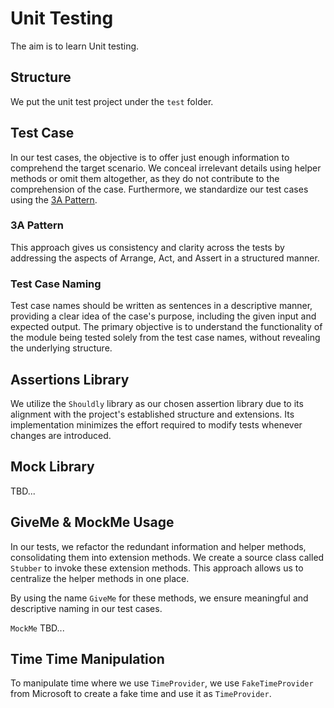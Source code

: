 # Unit Testing

The aim is to learn Unit testing.

## Structure

We put the unit test project under the `test` folder.

## Test Case

In our test cases, the objective is to offer just enough information to
comprehend the target scenario. We conceal irrelevant details using helper
methods or omit them altogether, as they do not contribute to the comprehension
of the case. Furthermore, we standardize our test cases using the
[3A Pattern](/README.md#3a-pattern).

### 3A Pattern

This approach gives us consistency and clarity across the tests by addressing
the aspects of Arrange, Act, and Assert in a structured manner.

### Test Case Naming

Test case names should be written as sentences in a descriptive manner,
providing a clear idea of the case's purpose, including the given input
and expected output. The primary objective is to understand the
functionality of the module being tested solely from the test case names,
without revealing the underlying structure.

## Assertions Library

We utilize the `Shouldly` library as our chosen assertion library due to its
alignment with the project's established structure and extensions. Its
implementation minimizes the effort required to modify tests whenever changes
are introduced.

## Mock Library

TBD...

## GiveMe & MockMe Usage

In our tests, we refactor the redundant information and helper methods,
consolidating them into extension methods. We create a source class called
`Stubber` to invoke these extension methods. This approach allows us to
centralize the helper methods in one place.

By using the name `GiveMe` for these methods, we ensure meaningful and
descriptive naming in our test cases.

`MockMe` TBD...

## Time Time Manipulation

To manipulate time where we use `TimeProvider`, we use `FakeTimeProvider` from
Microsoft to create a fake time and use it as `TimeProvider`.
